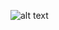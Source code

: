 ![alt text](https://github.com/[turashrocks]/[html-dashboard-new.git]/blob/[main]/application-screenshot.png?raw=true)

